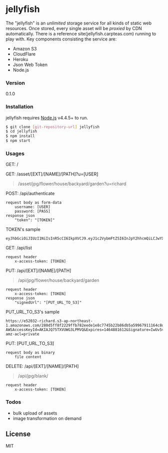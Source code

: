 # jellyfish

The "jellyfish" is an *unlimited* storage service for all kinds of static web resources. Once stored, every single asset will be *proxied* by CDN automatically. There is a reference site(jellyfish.carpteas.com) running to play with. Key components consisting the service are:

  - Amazon S3
  - CloudFlare
  - Heroku
  - Json Web Token
  - Node.js

### Version
0.1.0

### Installation
jellyfish requires [Node.js](https://nodejs.org/) v4.4.5+ to run.

```sh
$ git clone [git-repository-url] jellyfish
$ cd jellyfish
$ npm install
$ npm start
```

### Usages
GET: /

GET: /asset/[EXT]/[NAME]/[PATH]?u=[USER]
>/asset/jpg/flower/house/backyard/garden?u=richard

POST: /api/authenticate

    request body as form-data
        username: [USER]
        password: [PASS]
    response json
        "token": "[TOKEN]"

TOKEN's sample
```
eyJhbGciOiJIUzI1NiIsInR5cCI6IkpXVCJ9.eyJ1c2VybmFtZSI6InJpY2hhcmQiLCJwYXNzd29yZCI6ImFjMzc4ODU0ZmMxOTVlNzBlNjg0MjI1MmM1MTI4MTgzNGM2MjYwNjgyMjljYzc1Y2Q0YWUzNzg3NGZlMzk4NzMiLCJpYXQiOjE0NjQ4ODEyOTcsImV4cCI6MTQ2NDg4MzA5N30.HfKip9RTRxmcWi0WD_A2i6E2qsZrcQfDiSh01KOXWPM
```

GET: /api/list

    request header
        x-access-token: [TOKEN]

PUT: /api/[EXT]/[NAME]/[PATH]
>/api/jpg/flower/house/backyard/garden

    request header
        x-access-token: [TOKEN]
    response json
        "signedUrl": "[PUT_URL_TO_S3]"

PUT_URL_TO_S3's sample
```
https://e52032-richard.s3-ap-northeast-1.amazonaws.com/280d5ff8f2229ffb782eede1e8c7745b22b86db5a59967911164c8da59a327ce/flight.jpg?AWSAccessKeyId=AKIAJQ75TXVUWG3LPMVQ&Expires=1464881612&Signature=IwUv5vB4mmLOaO2jqr1%2B%2BOQju6w%3D&x-amz-acl=private
```

PUT: [PUT_URL_TO_S3]

    request body as binary
        file content

DELETE: /api/[EXT]/[NAME]/[PATH]
>/api/jpg/blank/

    request header
        x-access-token: [TOKEN]

### Todos
 - bulk upload of assets
 - image transformation on demand

License
----

MIT